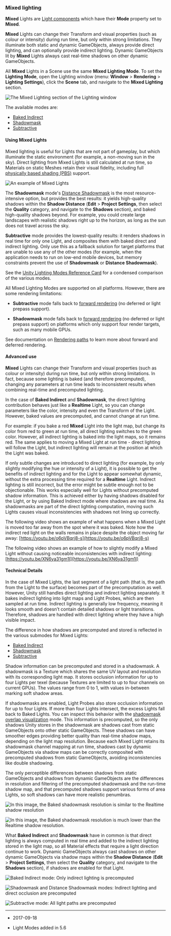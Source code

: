 ### Mixed lighting

__Mixed__ Lights are [Light components](class-Light) which have their __Mode__ property set to __Mixed__.  

__Mixed__ Lights can change their Transform and visual properties (such as colour or intensity) during run time, but only within strong limitations. They illuminate both static and dynamic GameObjects, always provide direct lighting, and can optionally provide indirect lighting. Dynamic GameObjects lit by __Mixed__ Lights always cast real-time shadows on other dynamic GameObjects.

All __Mixed__ Lights in a Scene use the same __Mixed__ __Lighting Mode__. To set the __Lighting Mode__, open the Lighting window (menu: __Window__ &gt; __Rendering__ &gt; __Lighting Settings__), click the __Scene__ tab, and navigate to the __Mixed Lighting__ section. 

![The __Mixed Lighting__ section of the Lighting window](../uploads/Main/LightMode-Mixed-0.png)

The available modes are:

* [Baked Indirect](LightMode-Mixed-BakedIndirect)
* [Shadowmask](LightMode-Mixed-ShadowmaskMode)
* [Subtractive](LightMode-Mixed-Subtractive)

#### Using Mixed Lights

Mixed lighting is useful for Lights that are not part of gameplay, but which illuminate the static environment (for example, a non-moving sun in the sky). Direct lighting from Mixed Lights is still calculated at run time, so Materials on static Meshes retain their visual fidelity, including full [physically based shading (PBS)](shader-StandardShader) support.

![An example of Mixed Lights](../uploads/Main/LightMode-Mixed-1.jpg)

The __Shadowmask__ mode's [Distance Shadowmask](LightMode-Mixed-DistanceShadowmask) is the most resource-intensive option, but provides the best results: it yields high-quality shadows within the __Shadow Distance__ (__Edit__ > __Project Settings__, then select the __Quality__ category, and navigate to the __Shadows__ section), and baked high-quality shadows beyond. For example, you could create large landscapes with realistic shadows right up to the horizon, as long as the sun does not travel across the sky.

__Subtractive__ mode provides the lowest-quality results: it renders shadows in real time for only one Light, and composites them with baked direct and indirect lighting. Only use this as a fallback solution for target platforms that are unable to use any of the other modes (for example, when the application needs to run on low-end mobile devices, but memory constraints prevent the use of __Shadowmask__ or __Distance Shadowmask__).

See the [Unity Lighting Modes Reference Card](https://docs.google.com/spreadsheets/d/18R663xpccuyRns1kOvGAiqj0qU9QFMbbXyrOCQMsU5w/edit#gid=1748986211) for a condensed comparison of the various modes.

All Mixed Lighting Modes are supported on all platforms. However, there are some rendering limitations:

* __Subtractive__ mode falls back to [forward rendering](RenderTech-ForwardRendering) (no deferred or light prepass support).

* __Shadowmask__ mode falls back to [forward rendering](RenderTech-ForwardRendering) (no deferred or light prepass support) on platforms which only support four render targets, such as many mobile GPUs. 

See documentation on [Rendering paths](RenderingPaths) to learn more about forward and deferred rendering.

#### Advanced use

__Mixed__ Lights can change their Transform and visual properties (such as colour or intensity) during run time, but only within strong limitations. In fact, because some lighting is baked (and therefore precomputed), changing any parameters at run time leads to inconsistent results when combining real-time and precomputed lighting. 

In the case of __Baked Indirect__ and __Shadowmask__, the direct lighting contribution behaves just like a __Realtime__ Light, so you can change parameters like the color, intensity and even the Transform of the Light. However, baked values are precomputed, and cannot change at run time. 

For example: if you bake a red __Mixed__ Light into the light map, but change its color from red to green at run time, all direct lighting switches to the green color. However, all indirect lighting is baked into the light maps, so it remains red. The same applies to moving a Mixed Light at run time - direct lighting will follow the Light, but indirect lighting will remain at the position at which the Light was baked.

If only subtle changes are introduced to direct lighting (for example, by only slightly modifying the hue or intensity of a Light), it is possible to get the benefits of indirect lighting and for the Light to appear somewhat dynamic, without the extra processing time required for a __Realtime__ Light. Indirect lighting is still incorrect, but the error might be subtle enough not to be objectionable. This works especially well for Lights without precomputed shadow information. This is achieved either by having shadows disabled for the Light, or by using Baked Indirect mode where shadows are real time. As shadowmasks are part of the direct lighting computation, moving such Lights causes visual inconsistencies with shadows not lining up correctly.

The following video shows an example of what happens when a Mixed Light is moved too far away from the spot where it was baked. Note how the indirect red light on the walls remains in place despite the object moving far away: [https://youtu.be/o6pVBqrj8-s](https://youtu.be/o6pVBqrj8-s) 

The following video shows an example of how to slightly modify a Mixed Light without causing noticeable inconsistencies with indirect lighting: [https://youtu.be/XN6ya31gm1I](https://youtu.be/XN6ya31gm1I) 

#### Technical Details

In the case of Mixed Lights, the last segment of a light path (that is, the path from the Light to the surface) becomes part of the precomputation as well. However, Unity still handles direct lighting and indirect lighting separately. It bakes indirect lighting into light maps and Light Probes, which are then sampled at run time. Indirect lighting is generally low frequency, meaning it looks smooth and doesn’t contain detailed shadows or light transitions. Therefore, shadows are handled with direct lighting where they have a high visible impact.

The difference in how shadows are precomputed and stored is reflected in the various submodes for Mixed Lights:

* [Baked Indirect](LightMode-Mixed-BakedIndirect)
* [Shadowmask](LightMode-Mixed-ShadowmaskMode)
* [Subtractive](LightMode-Mixed-Subtractive)

Shadow information can be precomputed and stored in a shadowmask. A shadowmask is a Texture which shares the same UV layout and resolution with its corresponding light map. It stores occlusion information for up to four Lights per texel (because Textures are limited to up to four channels on current GPUs). The values range from 0 to 1, with values in-between marking soft shadow areas. 

If shadowmasks are enabled, Light Probes also store occlusion information for up to four Lights. If more than four Lights intersect, the excess Lights fall back to Baked Lights. You can inspect this behavior with the [shadowmask overlap visualization](GIVis) mode. This information is precomputed, so the only shadows Unity stores in the shadowmask are shadows cast from static GameObjects onto other static GameObjects. These shadows can have smoother edges providing better quality than real-time shadow maps, depending on the light map resolution. Because each Mixed Light retains its shadowmask channel mapping at run time, shadows cast by dynamic GameObjects via shadow maps can be correctly composited with precomputed shadows from static GameObjects, avoiding inconsistencies like double shadowing. 

The only perceptible differences between shadows from static GameObjects and shadows from dynamic GameObjects are the differences in resolution and filtering of the precomputed shadowmask and the run-time shadow map, and that precomputed shadows support various forms of area Lights, so soft shadows can have more realistic penumbras.

![In this image, the Baked shadowmask resolution is similar to the Realtime shadow resolution](../uploads/Main/LightMode-Mixed-2.jpg)

![In this image, the Baked shadowmask resolution is much lower than the Realtime shadow resolution.](../uploads/Main/LightMode-Mixed-3.jpg)

What __Baked Indirect__ and __Shadowmask__ have in common is that direct lighting is always computed in real time and added to the indirect lighting stored in the light map, so all Material effects that require a light direction continue to work. Dynamic GameObjects always cast shadows on other dynamic GameObjects via shadow maps within the __Shadow Distance__ (__Edit__ > __Project Settings__, then select the __Quality__ category, and navigate to the __Shadows__ section), if shadows are enabled for that Light.

![__Baked Indirect__ mode: Only indirect lighting is precomputed](../uploads/Main/LightMode-Mixed-4.png)

![__Shadowmask__ and __Distance Shadowmask__ modes: Indirect lighting and direct occlusion are precomputed](../uploads/Main/LightMode-Mixed-5.png)

![__Subtractive__ mode: All light paths are precomputed](../uploads/Main/LightMode-Mixed-6.png)

---

* <span class="page-edit"> 2017-09-18  <!-- include IncludeTextAmendPageSomeEdit --></span>

* <span class="page-history">Light Modes added in 5.6</span>
